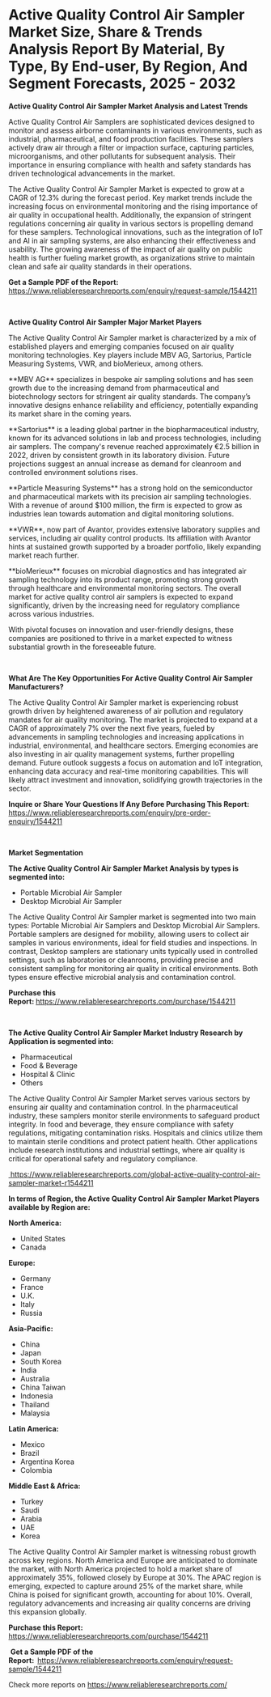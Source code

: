 <p><h1>Active Quality Control Air Sampler Market Size, Share & Trends Analysis Report By Material, By Type, By End-user, By Region, And Segment Forecasts, 2025 - 2032</h1></p><p><strong>Active Quality Control Air Sampler Market Analysis and Latest Trends</strong></p>
<p><p>Active Quality Control Air Samplers are sophisticated devices designed to monitor and assess airborne contaminants in various environments, such as industrial, pharmaceutical, and food production facilities. These samplers actively draw air through a filter or impaction surface, capturing particles, microorganisms, and other pollutants for subsequent analysis. Their importance in ensuring compliance with health and safety standards has driven technological advancements in the market.</p><p>The Active Quality Control Air Sampler Market is expected to grow at a CAGR of 12.3% during the forecast period. Key market trends include the increasing focus on environmental monitoring and the rising importance of air quality in occupational health. Additionally, the expansion of stringent regulations concerning air quality in various sectors is propelling demand for these samplers. Technological innovations, such as the integration of IoT and AI in air sampling systems, are also enhancing their effectiveness and usability. The growing awareness of the impact of air quality on public health is further fueling market growth, as organizations strive to maintain clean and safe air quality standards in their operations.</p></p>
<p><strong>Get a Sample PDF of the Report:&nbsp;</strong> <a href="https://www.reliableresearchreports.com/enquiry/request-sample/1544211?utm_campaign=112&utm_medium=2&utm_source=Github&utm_content=ia&utm_term=27022025&utm_id=active-quality-control-air-sampler">https://www.reliableresearchreports.com/enquiry/request-sample/1544211</a></p>
<p>&nbsp;</p>
<p><strong>Active Quality Control Air Sampler Major Market Players</strong></p>
<p><p>The Active Quality Control Air Sampler market is characterized by a mix of established players and emerging companies focused on air quality monitoring technologies. Key players include MBV AG, Sartorius, Particle Measuring Systems, VWR, and bioMerieux, among others. </p><p>**MBV AG** specializes in bespoke air sampling solutions and has seen growth due to the increasing demand from pharmaceutical and biotechnology sectors for stringent air quality standards. The company’s innovative designs enhance reliability and efficiency, potentially expanding its market share in the coming years.</p><p>**Sartorius** is a leading global partner in the biopharmaceutical industry, known for its advanced solutions in lab and process technologies, including air samplers. The company's revenue reached approximately €2.5 billion in 2022, driven by consistent growth in its laboratory division. Future projections suggest an annual increase as demand for cleanroom and controlled environment solutions rises.</p><p>**Particle Measuring Systems** has a strong hold on the semiconductor and pharmaceutical markets with its precision air sampling technologies. With a revenue of around $100 million, the firm is expected to grow as industries lean towards automation and digital monitoring solutions.</p><p>**VWR**, now part of Avantor, provides extensive laboratory supplies and services, including air quality control products. Its affiliation with Avantor hints at sustained growth supported by a broader portfolio, likely expanding market reach further.</p><p>**bioMerieux** focuses on microbial diagnostics and has integrated air sampling technology into its product range, promoting strong growth through healthcare and environmental monitoring sectors. The overall market for active quality control air samplers is expected to expand significantly, driven by the increasing need for regulatory compliance across various industries. </p><p>With pivotal focuses on innovation and user-friendly designs, these companies are positioned to thrive in a market expected to witness substantial growth in the foreseeable future.</p></p>
<p>&nbsp;</p>
<p><strong>What Are The Key Opportunities For Active Quality Control Air Sampler Manufacturers?</strong></p>
<p><p>The Active Quality Control Air Sampler market is experiencing robust growth driven by heightened awareness of air pollution and regulatory mandates for air quality monitoring. The market is projected to expand at a CAGR of approximately 7% over the next five years, fueled by advancements in sampling technologies and increasing applications in industrial, environmental, and healthcare sectors. Emerging economies are also investing in air quality management systems, further propelling demand. Future outlook suggests a focus on automation and IoT integration, enhancing data accuracy and real-time monitoring capabilities. This will likely attract investment and innovation, solidifying growth trajectories in the sector.</p></p>
<p><strong>Inquire or Share Your Questions If Any Before Purchasing This Report:</strong> <a href="https://www.reliableresearchreports.com/enquiry/pre-order-enquiry/1544211?utm_campaign=112&utm_medium=2&utm_source=Github&utm_content=ia&utm_term=27022025&utm_id=active-quality-control-air-sampler">https://www.reliableresearchreports.com/enquiry/pre-order-enquiry/1544211</a></p>
<p>&nbsp;</p>
<p><strong>Market Segmentation</strong></p>
<p><strong>The Active Quality Control Air Sampler Market Analysis by types is segmented into:</strong></p>
<p><ul><li>Portable Microbial Air Sampler</li><li>Desktop Microbial Air Sampler</li></ul></p>
<p><p>The Active Quality Control Air Sampler market is segmented into two main types: Portable Microbial Air Samplers and Desktop Microbial Air Samplers. Portable samplers are designed for mobility, allowing users to collect air samples in various environments, ideal for field studies and inspections. In contrast, Desktop samplers are stationary units typically used in controlled settings, such as laboratories or cleanrooms, providing precise and consistent sampling for monitoring air quality in critical environments. Both types ensure effective microbial analysis and contamination control.</p></p>
<p><strong>Purchase this Report:&nbsp;</strong><a href="https://www.reliableresearchreports.com/purchase/1544211?utm_campaign=112&utm_medium=2&utm_source=Github&utm_content=ia&utm_term=27022025&utm_id=active-quality-control-air-sampler">https://www.reliableresearchreports.com/purchase/1544211</a></p>
<p>&nbsp;</p>
<p><strong>The Active Quality Control Air Sampler Market Industry Research by Application is segmented into:</strong></p>
<p><ul><li>Pharmaceutical</li><li>Food & Beverage</li><li>Hospital & Clinic</li><li>Others</li></ul></p>
<p><p>The Active Quality Control Air Sampler Market serves various sectors by ensuring air quality and contamination control. In the pharmaceutical industry, these samplers monitor sterile environments to safeguard product integrity. In food and beverage, they ensure compliance with safety regulations, mitigating contamination risks. Hospitals and clinics utilize them to maintain sterile conditions and protect patient health. Other applications include research institutions and industrial settings, where air quality is critical for operational safety and regulatory compliance.</p></p>
<p><a href="https://www.reliableresearchreports.com/global-active-quality-control-air-sampler-market-r1544211?utm_campaign=112&utm_medium=2&utm_source=Github&utm_content=ia&utm_term=27022025&utm_id=active-quality-control-air-sampler">&nbsp;https://www.reliableresearchreports.com/global-active-quality-control-air-sampler-market-r1544211</a></p>
<p><strong>In terms of Region, the Active Quality Control Air Sampler Market Players available by Region are:</strong></p>
<p>
    <p> <strong> North America: </strong>
        <ul>
            <li>United States</li>
            <li>Canada</li>
        </ul>
        </p> 
    <p> <strong> Europe: </strong>
        <ul>
            <li>Germany</li>
            <li>France</li>
            <li>U.K.</li>
            <li>Italy</li>
            <li>Russia</li>
        </ul>
        </p> 
    <p> <strong> Asia-Pacific: </strong>
        <ul>
            <li>China</li>
            <li>Japan</li>
            <li>South Korea</li>
            <li>India</li>
            <li>Australia</li>
            <li>China Taiwan</li>
            <li>Indonesia</li>
            <li>Thailand</li>
            <li>Malaysia</li>
        </ul>
        </p> 
    <p> <strong> Latin America: </strong>
        <ul>
            <li>Mexico</li>
            <li>Brazil</li>
            <li>Argentina Korea</li>
            <li>Colombia</li>
        </ul>
        </p> 
    <p> <strong> Middle East & Africa: </strong>
        <ul>
            <li>Turkey</li>
            <li>Saudi</li>
            <li>Arabia</li>
            <li>UAE</li>
            <li>Korea</li>
        </ul>
    </p>
    </p>
<p><p>The Active Quality Control Air Sampler market is witnessing robust growth across key regions. North America and Europe are anticipated to dominate the market, with North America projected to hold a market share of approximately 35%, followed closely by Europe at 30%. The APAC region is emerging, expected to capture around 25% of the market share, while China is poised for significant growth, accounting for about 10%. Overall, regulatory advancements and increasing air quality concerns are driving this expansion globally.</p></p>
<p><strong>Purchase this Report: </strong><a href="https://www.reliableresearchreports.com/purchase/1544211?utm_campaign=112&utm_medium=2&utm_source=Github&utm_content=ia&utm_term=27022025&utm_id=active-quality-control-air-sampler">https://www.reliableresearchreports.com/purchase/1544211</a></p>
<p>&nbsp;<strong>Get a Sample PDF of the Report:&nbsp;&nbsp;</strong><a href="https://www.reliableresearchreports.com/enquiry/request-sample/1544211?utm_campaign=112&utm_medium=2&utm_source=Github&utm_content=ia&utm_term=27022025&utm_id=active-quality-control-air-sampler">https://www.reliableresearchreports.com/enquiry/request-sample/1544211</a></p>
<p><strong></strong></p>
<p>Check more reports on <a href="https://www.reliableresearchreports.com/?utm_campaign=112&utm_medium=2&utm_source=Github&utm_content=ia&utm_term=27022025&utm_id=active-quality-control-air-sampler">https://www.reliableresearchreports.com/</a></p>